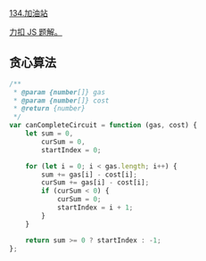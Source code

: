 [134.加油站](https://leetcode-cn.com/problems/gas-station/submissions/)

[力扣 JS 题解。](https://github.com/GuYueJiaJie/blog/tree/master/%E6%95%B0%E6%8D%AE%E7%BB%93%E6%9E%84%E4%B8%8E%E7%AE%97%E6%B3%95)

## 贪心算法

```javascript
/**
 * @param {number[]} gas
 * @param {number[]} cost
 * @return {number}
 */
var canCompleteCircuit = function (gas, cost) {
    let sum = 0,
        curSum = 0,
        startIndex = 0;

    for (let i = 0; i < gas.length; i++) {
        sum += gas[i] - cost[i];
        curSum += gas[i] - cost[i];
        if (curSum < 0) {
            curSum = 0;
            startIndex = i + 1;
        }
    }

    return sum >= 0 ? startIndex : -1;
};
```
